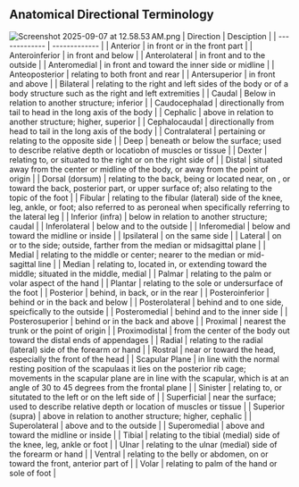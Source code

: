## Anatomical Directional Terminology
![Screenshot 2025-09-07 at 12.58.53 AM.png](:/2492f8a00cb449b6bade39a91cfe2b71)
| Direction  | Desciption |
| ------------- | ------------- |
| Anterior  | in front or in the front part  |
| Anteroinferior  | in front and below  |
| Anterolateral  | in front and to the outside  |
| Anteromedial  | in front and toward the inner side or midline  |
| Anteoposterior  | relating to both front and rear  |
| Antersuperior | in front and above  |
| Bilateral  | relating to the right and left sides of the body or of a body structure such as the right and left extremities  |
| Caudal  | Below in relation to another structure; inferior  |
| Caudocephalad  | directionally from tail to head in the long axis of the body  |
| Cephalic  | above in relation to another structure; higher, superior  |
| Cephalocaudal  | directionally from head to tail in the long axis of the body  |
| Contralateral  | pertaining or relating to the opposite side  |
| Deep  | beneath or below the surface; used to describe relative depth or locatiobn of muscles or tissue  |
| Dexter  | relating to, or situated to the right or on the right side of  |
| Distal  | situated away from the center or midline of the body, or away from the point of origin  |
| Dorsal (dorsum) | relating to the back, being or located near, on , or  toward the back, posterior part, or upper surface of; also relating to the topic of the foot  |
| Fibular | relating to the fibular  (lateral) side of the knee, leg, ankle, or foot; also referred to as peroneal when specifically referring to the lateral leg  |
| Inferior (infra)  | below in relation to another structure; caudal  |
| Inferolateral  | below and to the outside  |
| Inferomedial  | below and toward the midline or inside |
| Ipsilateral  | on the same side  |
| Lateral  | on or to the side; outside, farther from the median or midsagittal plane  |
| Medial | relating to the middle or center; nearer to the median or mid-sagittal line  |
| Median  | relating to, located in, or extending toward the middle; situated in the middle, medial  |
| Palmar  | relating to the palm or volar aspect of the hand  |
| Plantar  | relating to the sole or undersurface of the foot  |
| Posterior  | behind, in back, or in the rear  |
| Posteroinferior  | behind or in the back and below  |
| Posterolateral  | behind and to one side, speicfically to the outside  |
| Posteromedial  | behind and to the inner side |
| Posterosuperior  | behind or in the back and above  |
| Proximal  | nearest the trunk or the point of origin  |
| Proximodistal  | from the center of the body out toward the distal ends of appendages  |
| Radial  | relating to the radial (lateral) side of the forearm or hand  |
| Rostral  | near or toward the head, especially the front of the head  |
| Scapular Plane  | in line with the normal resting position of the scapulaas it lies on the posterior rib cage; movements in the scapular plane are in line with the scapular, which is at an angle of 30 to 45 degrees from the frontal plane  |
| Sinister  | relating to, or situtated to the left or on the left side of  |
| Superficial  | near the surface; used to describe relative depth or location of muscles or tissue  |
| Superior (supra)  | above in relation to another structure; higher, cephalic  |
| Superolateral  | above and to the outside  |
| Superomedial  | above and toward the midline or inside  |
| Tibial | relating to the tibial (medial) side of the knee, leg, ankle or foot  |
| Ulnar  | relating to the ulnar (medial) side of the forearm or hand  |
| Ventral  | relating to the belly or abdomen, on or toward the front, anterior part of  |
| Volar  | relating to palm of the hand or sole of foot  |

